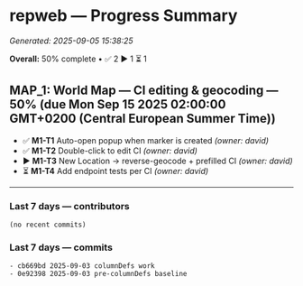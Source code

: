 # repweb — Progress Summary
_Generated: 2025-09-05 15:38:25_

**Overall:** 50% complete  •  ✅ 2  ▶️ 1  ⏳ 1

## MAP_1: World Map — CI editing & geocoding — 50% (due Mon Sep 15 2025 02:00:00 GMT+0200 (Central European Summer Time))
- ✅ **M1-T1** Auto-open popup when marker is created _(owner: david)_
- ✅ **M1-T2** Double-click to edit CI _(owner: david)_
- ▶️ **M1-T3** New Location → reverse-geocode + prefilled CI _(owner: david)_
- ⏳ **M1-T4** Add endpoint tests per CI _(owner: david)_

---
### Last 7 days — contributors
```
(no recent commits)
```

### Last 7 days — commits
```
- cb669bd 2025-09-03 columnDefs work
- 0e92398 2025-09-03 pre-columnDefs baseline
```